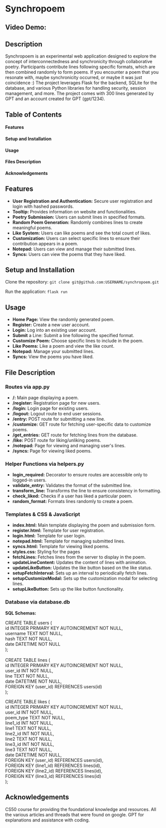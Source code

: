 # Synchropoem
## Video Demo:
## Description 
Synchropoem is an experimental web application designed to explore the concept of interconnectedness and synchronicity through collaborative poetry. Participants contribute lines following specific formats, which are then combined randomly to form poems. If you encounter a poem that you resonate with, maybe synchronicity occurred, or maybe it was just coincidence :) The project leverages Flask for the backend, SQLite for the database, and various Python libraries for handling security, session management, and more. The project comes with 300 lines generated by GPT and an account created for GPT (gpt/1234).

## Table of Contents
#### Features
#### Setup and Installation
#### Usage
#### Files Description
#### Acknowledgements

## Features
- **User Registration and Authentication:** Secure user registration and login with hashed passwords.
- **Tooltip:** Provides information on website and functionalities.
- **Poetry Submission:** Users can submit lines in specified formats.
- **Random Poem Generation:** Randomly combines lines to create meaningful poems.
- **Like System:** Users can like poems and see the total count of likes.
- **Customization:** Users can select specific lines to ensure their contribution appears in a poem.
- **Notepad:** Users can view and manage their submitted lines.
- **Syncs:** Users can view the poems that they have liked.

## Setup and Installation

Clone the repository:
`git clone git@github.com:USERNAME/synchropoem.git`

Run the application:
`flask run`

## Usage
- **Home Page:** View the randomly generated poem.
- **Register:** Create a new user account.
- **Login:** Log into an existing user account.
- **Submit** a Line: Submit a line following the specified format.
- **Customize Poem:** Choose specific lines to include in the poem.
- **Like Poems:** Like a poem and view the like count.
- **Notepad:** Manage your submitted lines.
- **Syncs:** View the poems you have liked.

## File Description

### Routes via app.py
- **/:** Main page displaying a poem.
- **/register:** Registration page for new users.
- **/login:** Login page for existing users.
- **/logout:** Logout route to end user sessions.
- **/entry:** POST route for submitting a new line.
- **/customize:** GET route for fetching user-specific data to customize poems.
- **/get_entries:** GET route for fetching lines from the database.
- **/like:** POST route for liking/unliking poems.
- **/notepad:** Page for viewing and managing user's lines.
- **/syncs:** Page for viewing liked poems.

### Helper Functions via helpers.py
- **login_required:** Decorator to ensure routes are accessible only to logged-in users.
- **validate_entry:** Validates the format of the submitted line.
- **transform_line:** Transforms the line to ensure consistency in formatting.
- **check_liked:** Checks if a user has liked a particular poem.
- **random_format:** Formats lines randomly to create a poem.

### Templates & CSS & JavaScript
- **index.html:** Main template displaying the poem and submission form.
- **register.html:** Template for user registration.
- **login.html:** Template for user login.
- **notepad.html:** Template for managing submitted lines.
- **syncs.html:** Template for viewing liked poems.
- **styles.css:** Styling for the pages
- **fetchLines:** Fetches lines from the server to display in the poem.
- **updateLineContent:** Updates the content of lines with animation.
- **updateLikeButton:** Updates the like button based on the like status.
- **setupFetchInterval:** Sets up an interval to periodically fetch lines.
- **setupCustomizeModal:** Sets up the customization modal for selecting lines.
- **setupLikeButton:** Sets up the like button functionality.

### Database via database.db
**SQL Schemas:**

CREATE TABLE users ( <BR>
id INTEGER PRIMARY KEY AUTOINCREMENT NOT NULL,<BR>
username TEXT NOT NULL,<BR>
hash TEXT NOT NULL,<BR>
date DATETIME NOT NULL<BR>
);<BR>
<BR>
CREATE TABLE lines (<BR>
id INTEGER PRIMARY KEY AUTOINCREMENT NOT NULL,<BR>
user_id INT NOT NULL,<BR>
line TEXT NOT NULL,<BR>
date DATETIME NOT NULL,<BR>
FOREIGN KEY (user_id) REFERENCES users(id)<BR>
);<BR>

CREATE TABLE likes (<BR>
id INTEGER PRIMARY KEY AUTOINCREMENT NOT NULL,<BR>
user_id INT NOT NULL,<BR>
poem_type TEXT NOT NULL,<BR>
line1_id INT NOT NULL,<BR>
line1 TEXT NOT NULL,<BR>
line2_id INT NOT NULL,<BR>
line2 TEXT NOT NULL,<BR>
line3_id INT NOT NULL,<BR>
line3 TEXT NOT NULL,<BR>
date DATETIME NOT NULL,<BR>
FOREIGN KEY (user_id) REFERENCES users(id),<BR>
FOREIGN KEY (line1_id) REFERENCES lines(id),<BR>
FOREIGN KEY (line2_id) REFERENCES lines(id),<BR>
FOREIGN KEY (line3_id) REFERENCES lines(id)<BR>
);<BR>

## Acknowledgements
CS50 course for providing the foundational knowledge and resources.
All the various articles and threads that were found on google.
GPT for explanations and assistance with coding. 
